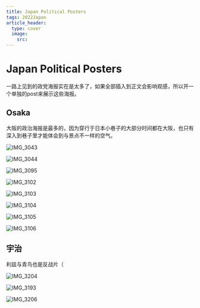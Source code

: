 ```yaml
---
title: Japan Political Posters
tags: 2022Japan
article_header:
  type: cover
  image:
    src:
---
```


# Japan Political Posters

一路上见到的政党海报实在是太多了，如果全部插入到正文会影响观感，所以开一个单独的post来展示这些海报。

<!--more-->

## Osaka

大阪的政治海报是最多的，因为穿行于日本小巷子的大部分时间都在大阪，也只有深入到巷子里才能体会到与景点不一样的空气。

![IMG_3043](./../media/2022-12-9-Japan-Political-Posters/IMG_3043.JPEG)

![IMG_3044](./../media/2022-12-9-Japan-Political-Posters/IMG_3044.JPEG)

![IMG_3095](./../media/2022-12-9-Japan-Political-Posters/IMG_3095.JPEG)

![IMG_3102](./../media/2022-12-9-Japan-Political-Posters/IMG_3102.JPEG)

![IMG_3103](./../media/2022-12-9-Japan-Political-Posters/IMG_3103.JPEG)

![IMG_3104](./../media/2022-12-9-Japan-Political-Posters/IMG_3104.JPEG)

![IMG_3105](./../media/2022-12-9-Japan-Political-Posters/IMG_3105.JPEG)

![IMG_3106](./../media/2022-12-9-Japan-Political-Posters/IMG_3106.JPEG)

## 宇治

利兹与青鸟也是反战片（

![IMG_3204](./../media/2022-12-9-Japan-Political-Posters/IMG_3204.JPEG)

![IMG_3193](./../media/2022-12-9-Japan-Political-Posters/IMG_3193.JPEG)

![IMG_3206](./../media/2022-12-9-Japan-Political-Posters/IMG_3206.JPEG)